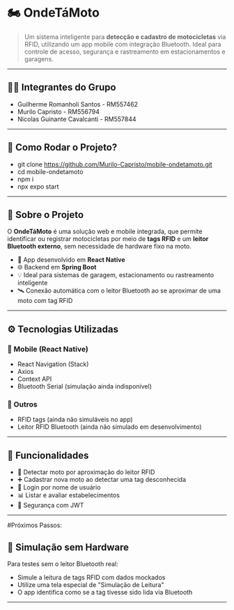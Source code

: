 # 🏍️ OndeTáMoto

> Um sistema inteligente para **detecção e cadastro de motocicletas** via RFID, utilizando um app mobile com integração Bluetooth. Ideal para controle de acesso, segurança e rastreamento em estacionamentos e garagens.

---

## 🧑‍💻 Integrantes do Grupo
- Guilherme Romanholi Santos - RM557462
- Murilo Capristo - RM556794
- Nicolas Guinante Cavalcanti - RM557844
  
---

## 🚀 Como Rodar o Projeto?
- git clone https://github.com/Murilo-Capristo/mobile-ondetamoto.git
- cd mobile-ondetamoto
- npm i
- npx expo start
  
---

## 📱 Sobre o Projeto

O **OndeTáMoto** é uma solução web e mobile integrada, que permite identificar ou registrar motocicletas por meio de **tags RFID** e um **leitor Bluetooth externo**, sem necessidade de hardware fixo na moto.

- 📲 App desenvolvido em **React Native**
- 🌐 Backend em **Spring Boot**
- 💡 Ideal para sistemas de garagem, estacionamento ou rastreamento inteligente
- 🛰️ Conexão automática com o leitor Bluetooth ao se aproximar de uma moto com tag RFID

---

## ⚙️ Tecnologias Utilizadas

### 🔹 Mobile (React Native)
- React Navigation (Stack)
- Axios
- Context API
- Bluetooth Serial (simulação ainda indisponível)

### 🔹 Outros
- RFID tags (ainda não simuláveis no app)
- Leitor RFID Bluetooth (ainda não simulado em desenvolvimento)

---

## 🧩 Funcionalidades

- 📍 Detectar moto por aproximação do leitor RFID
- ➕ Cadastrar nova moto ao detectar uma tag desconhecida
- 👤 Login por nome de usuário 
- 📊 Listar e avaliar estabelecimentos
- 🔐 Segurança com JWT

---

#Próximos Passos:
## 🧪 Simulação sem Hardware

Para testes sem o leitor Bluetooth real:
- Simule a leitura de tags RFID com dados mockados
- Utilize uma tela especial de "Simulação de Leitura"
- O app identifica como se a tag tivesse sido lida via Bluetooth

---



